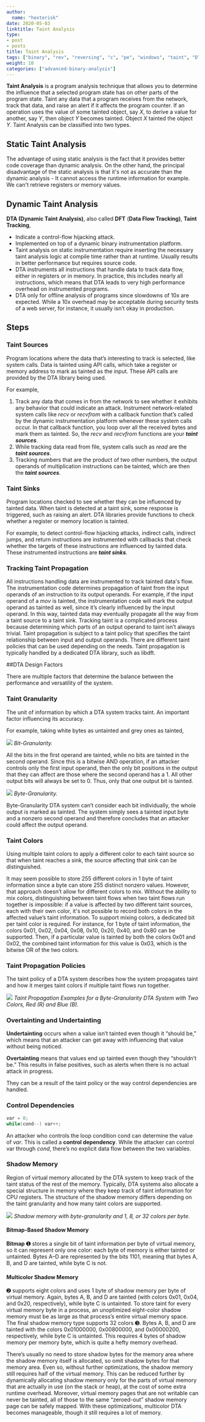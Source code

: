 ```yaml
---
author:
  name: "hexterisk"
date: 2020-05-03
linktitle: Taint Analysis
type:
- post
- posts
title: Taint Analysis
tags: ["binary", "rev", "reversing", "c", "pe", "windows", "taint", "DTA", "DFA", "source", "sink"]
weight: 10
categories: ["advanced-binary-analysis"]
---
```


**Taint Analysis** is a program analysis technique that allows you to determine the influence that a selected program state has on other parts of the program state. Taint any data that a program receives from the network, track that data, and raise an alert if it affects the program counter. If an operation uses the value of some tainted object, say _X_, to derive a value for another, say _Y_, then object _Y_ becomes tainted. Object _X_ tainted the object _Y_. Taint Analysis can be classified into two types.

## Static Taint Analysis

The advantage of using static analysis is the fact that it provides better code coverage than dynamic analysis. On the other hand, the principal disadvantage of the static analysis is that it's not as accurate than the dynamic analysis - It cannot access the runtime information for example. We can't retrieve registers or memory values.

## Dynamic Taint Analysis

**DTA (Dynamic Taint Analysis)**, also called **DFT** (**Data Flow Tracking)**, **Taint Tracking**,

*   Indicate a control-flow hijacking attack.
*   Implemented on top of a dynamic binary instrumentation platform.
*   Taint analysis on static instrumentation require inserting the necessary taint analysis logic at compile time rather than at runtime. Usually results in better performance but requires source code.
*   DTA instruments all instructions that handle data to track data flow, either in registers or in memory. In practice, this includes nearly all instructions, which means that DTA leads to very high performance overhead on instrumented programs.
*   DTA only for offline analysis of programs since slowdowns of 10x are expected. While a 10x overhead may be acceptable during security tests of a web server, for instance, it usually isn’t okay in production.

## Steps

### Taint Sources

Program locations where the data that’s interesting to track is selected, like system calls. Data is tainted using API calls, which take a register or memory address to mark as tainted as the input. These API calls are provided by the DTA library being used.

For example,

1.  Track any data that comes in from the network to see whether it exhibits any behavior that could indicate an attack. Instrument network-related system calls like _recv_ or _recvfrom_ with a callback function that’s called by the dynamic instrumentation platform whenever these system calls occur. In that callback function, you loop over all the received bytes and mark them as tainted. So, the _recv_ and _recvfrom_ functions are your _**taint sources**_.
2.  While tracking data read from file, system calls such as _read_ are the _**taint sources**_.
3.  Tracking numbers that are the product of two other numbers, the output operands of multiplication instructions can be tainted, which are then the _**taint sources**_.

### Taint Sinks

Program locations checked to see whether they can be influenced by tainted data. When taint is detected at a taint sink, some response is triggered, such as raising an alert. DTA libraries provide functions to check whether a register or memory location is tainted.

For example, to detect control-flow hijacking attacks, indirect calls, indirect jumps, and return instructions are instrumented with callbacks that check whether the targets of these instructions are influenced by tainted data. These instrumented instructions are _**taint sinks**_.

### Tracking Taint Propagation

All instructions handling data are instrumented to track tainted data's flow. The instrumentation code determines propagation of taint from the input operands of an instruction to its output operands. For example, if the input operand of a _mov_ is tainted, the instrumentation code will mark the output operand as tainted as well, since it’s clearly influenced by the input operand. In this way, tainted data may eventually propagate all the way from a taint source to a taint sink. Tracking taint is a complicated process because determining which parts of an output operand to taint isn’t always trivial. Taint propagation is subject to a taint policy that specifies the taint relationship between input and output operands. There are different taint policies that can be used depending on the needs. Taint propagation is typically handled by a dedicated DTA library, such as libdft.

##DTA Design Factors

There are multiple factors that determine the balance between the performance and versatility of the system.

### Taint Granularity

The unit of information by which a DTA system tracks taint. An important factor influencing its accuracy.

For example, taking white bytes as untainted and grey ones as tainted,

![](/Taint_Analysis/image.png)
_Bit-Granularity._

All the bits in the first operand are tainted, while no bits are tainted in the second operand. Since this is a bitwise AND operation, if an attacker controls only the first input operand, then the only bit positions in the output that they can affect are those where the second operand has a 1. All other output bits will always be set to 0. Thus, only that one output bit is tainted.

![](/Taint_Analysis/1_image.png)
_Byte-Granularity._

Byte-Granularity DTA system can’t consider each bit individually, the whole output is marked as tainted. The system simply sees a tainted input byte and a nonzero second operand and therefore concludes that an attacker could affect the output operand.

### Taint Colors

Using multiple taint colors to apply a different color to each taint source so that when taint reaches a sink, the source affecting that sink can be distinguished.

It may seem possible to store 255 different colors in 1 byte of taint information since a byte can store 255 distinct nonzero values. However, that approach doesn’t allow for different colors to mix. Without the ability to mix colors, distinguishing between taint flows when two taint flows run together is impossible: if a value is affected by two different taint sources, each with their own color, it's not possible to record both colors in the affected value’s taint information. To support mixing colors, a dedicated bit per taint color is required. For instance, for 1 byte of taint information, the colors 0x01, 0x02, 0x04, 0x08, 0x10, 0x20, 0x40, and 0x80 can be supported. Then, if a particular value is tainted by both the colors 0x01 and 0x02, the combined taint information for this value is 0x03, which is the bitwise OR of the two colors.

### Taint Propagation Policies

The taint policy of a DTA system describes how the system propagates taint and how it merges taint colors if multiple taint flows run together.

![](/Taint_Analysis/2_image.png)
_Taint Propagation Examples for a Byte-Granularity DTA System with Two Colors, Red (R) and Blue (B)._

### Overtainting and Undertainting

**Undertainting** occurs when a value isn’t tainted even though it “should be,” which means that an attacker can get away with influencing that value without being noticed.

**Overtainting** means that values end up tainted even though they “shouldn’t be.” This results in false positives, such as alerts when there is no actual attack in progress.

They can be a result of the taint policy or the way control dependencies are handled.

### Control Dependencies

```c
var = 0;
while(cond--) var++;
```

An attacker who controls the loop condition cond can determine the value of _var_. This is called a **control dependency**. While the attacker can control var through _cond_, there’s no explicit data flow between the two variables.

### Shadow Memory

Region of virtual memory allocated by the DTA system to keep track of the taint status of the rest of the memory. Typically, DTA systems also allocate a special structure in memory where they keep track of taint information for CPU registers. The structure of the shadow memory differs depending on the taint granularity and how many taint colors are supported.

![](/Taint_Analysis/3_image.png)
_Shadow memory with byte-granularity and 1, 8, or 32 colors per byte._

#### Bitmap-Based Shadow Memory

**Bitmap** ➊ stores a single bit of taint information per byte of virtual memory, so it can represent only one color: each byte of memory is either tainted or untainted. Bytes A–D are represented by the bits 1101, meaning that bytes A, B, and D are tainted, while byte C is not.

#### Multicolor Shadow Memory

➋ supports eight colors and uses 1 byte of shadow memory per byte of virtual memory. Again, bytes A, B, and D are tainted (with colors 0x01, 0x04, and 0x20, respectively), while byte C is untainted. To store taint for every virtual memory byte in a process, an unoptimized eight-color shadow memory must be as large as that process’s entire virtual memory space. The final shadow memory type supports 32 colors ➌. Bytes A, B, and D are tainted with the colors 0x01000000, 0x00800000, and 0x00000200, respectively, while byte C is untainted. This requires 4 bytes of shadow memory per memory byte, which is quite a hefty memory overhead.

There’s usually no need to store shadow bytes for the memory area where the shadow memory itself is allocated, so omit shadow bytes for that memory area. Even so, without further optimizations, the shadow memory still requires half of the virtual memory. This can be reduced further by dynamically allocating shadow memory only for the parts of virtual memory that are actually in use (on the stack or heap), at the cost of some extra runtime overhead. Moreover, virtual memory pages that are not writable can never be tainted, all of those to the same “zeroed-out” shadow memory page can be safely mapped. With these optimizations, multicolor DTA becomes manageable, though it still requires a lot of memory.
